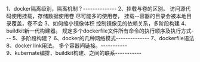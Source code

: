 1、docker隔离级别，隔离机制？--------------
2、挂载与卷的区别。     访问源代码使用挂载，存储数据使用卷   尽可能多的使用卷，  挂载--容器的目录会被本地目录覆盖，卷不会
3、如何缩小镜像体积    控制镜像见的依赖关系，多阶段构建
4、buildkit新一代构建器。   规定多个dockerfile文件所有命令的执行顺序及执行方式---
5、多阶段构建？
6、docker的几种网络模式--------------
7、dockerfile语法
8、docker   link用法。 多个容器间链接。-----------  
9、kubernate编排、buildkit构建、之间的联系-----------